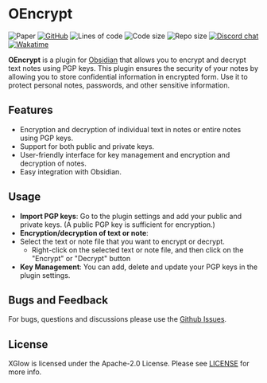 # OEncrypt

![Paper](https://img.shields.io/badge/Tested%20on%20Obsidian-v.1.7.4-informational)
[![GitHub](https://img.shields.io/github/license/Xezard/OEncrypt)](https://github.com/Xezard/OEncrypt/blob/master/LICENSE)
![Lines of code](https://img.shields.io/tokei/lines/github/Xezard/OEncrypt?label=lines%20of%20code)
![Code size](https://img.shields.io/github/languages/code-size/Xezard/OEncrypt)
![Repo size](https://img.shields.io/github/repo-size/Xezard/OEncrypt)
[![Discord chat](https://img.shields.io/discord/775493797702139914?color=blue&label=discord)](https://discord.gg/JZ9uZ5aXwf)
[![Wakatime](https://wakatime.com/badge/user/d6a049ff-6a4a-43a6-84ca-2a7d63329349/project/01a424cf-1ab3-4b40-9d2d-a3a86e47b869.svg)](https://wakatime.com/badge/user/d6a049ff-6a4a-43a6-84ca-2a7d63329349/project/01a424cf-1ab3-4b40-9d2d-a3a86e47b869)

**OEncrypt** is a plugin for [Obsidian](https://obsidian.md/) that allows you to encrypt and decrypt
text notes using PGP keys. This plugin ensures the security of your notes by allowing you to store
confidential information in encrypted form. Use it to protect personal notes, passwords, and other
sensitive information.

## Features

- Encryption and decryption of individual text in notes or entire notes using PGP keys.
- Support for both public and private keys.
- User-friendly interface for key management and encryption and decryption of notes.
- Easy integration with Obsidian.

## Usage

- **Import PGP keys**: Go to the plugin settings and add your public and private keys.
  (A public PGP key is sufficient for encryption.)
- **Encryption/decryption of text or note**:
- Select the text or note file that you want to encrypt or decrypt.
    - Right-click on the selected text or note file, and then click on the "Encrypt" or "Decrypt"
      button
- **Key Management**: You can add, delete and update your PGP keys in the plugin settings.

## Bugs and Feedback

For bugs, questions and discussions please use
the [Github Issues](https://github.com/Xezard/OEncrypt/issues).

## License

XGlow is licensed under the Apache-2.0 License. Please
see [LICENSE](https://github.com/Xezard/OEncrypt/blob/master/LICENSE "LICENSE") for more info.

